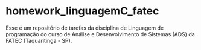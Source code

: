 # homework_linguagemC_fatec
Esse é um repositório de tarefas da disciplina de Linguagem de programação do curso de Análise e Desenvolvimento de Sistemas (ADS) da FATEC (Taquaritinga - SP).
